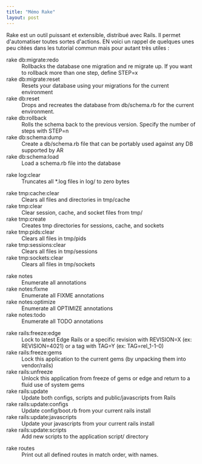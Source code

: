 ```yaml
--- 
title: "Mémo Rake"
layout: post
---
```

Rake est un outil puissant et extensible, distribué avec Rails. Il permet d'automatiser toutes sortes d'actions. EN voici un rappel de quelques unes peu citées dans les tutorial commun mais pour autant très utiles :

<dl>
<dt>rake db:migrate:redo</dt><dd>Rollbacks the database one migration and re migrate up. If you want to rollback more than one step, define STEP=x</dd>
<dt>rake db:migrate:reset</dt><dd>Resets your database using your migrations for the current environment</dd>
<dt>rake db:reset</dt><dd>Drops and recreates the database from db/schema.rb for the current environment. </dd>
<dt>rake db:rollback</dt><dd>Rolls the schema back to the previous version. Specify the number of steps with STEP=n</dd>
<dt>rake db:schema:dump</dt><dd>Create a db/schema.rb file that can be portably used against any DB supported by AR</dd>
<dt>rake db:schema:load</dt><dd>Load a schema.rb file into the database</dd>
</dl>

<dl>
<dt>rake log:clear</dt><dd>Truncates all *.log files in log/ to zero bytes</dd>
</dl>

<dl>
<dt>rake tmp:cache:clear</dt><dd>Clears all files and directories in tmp/cache</dd>
<dt>rake tmp:clear</dt><dd>Clear session, cache, and socket files from tmp/</dd>
<dt>rake tmp:create</dt><dd>Creates tmp directories for sessions, cache, and sockets</dd>
<dt>rake tmp:pids:clear</dt><dd>Clears all files in tmp/pids</dd>
<dt>rake tmp:sessions:clear</dt><dd>Clears all files in tmp/sessions</dd>
<dt>rake tmp:sockets:clear</dt><dd>Clears all files in tmp/sockets</dd>
</dl>

<dl>
<dt>rake notes</dt><dd>Enumerate all annotations</dd>
<dt>rake notes:fixme</dt><dd>Enumerate all FIXME annotations</dd>
<dt>rake notes:optimize</dt><dd>Enumerate all OPTIMIZE annotations</dd>
<dt>rake notes:todo</dt><dd>Enumerate all TODO annotations</dd>
</dl>

<dl>
<dt>rake rails:freeze:edge</dt><dd>Lock to latest Edge Rails or a specific revision with REVISION=X (ex: REVISION=4021) or a tag with TAG=Y (ex: TAG=rel_1-1-0)</dd>
<dt>rake rails:freeze:gems</dt><dd>Lock this application to the current gems (by unpacking them into vendor/rails)</dd>
<dt>rake rails:unfreeze</dt><dd>Unlock this application from freeze of gems or edge and return to a fluid use of system gems</dd>
<dt>rake rails:update</dt><dd>Update both configs, scripts and public/javascripts from Rails</dd>
<dt>rake rails:update:configs</dt><dd>Update config/boot.rb from your current rails install</dd>
<dt>rake rails:update:javascripts</dt><dd>Update your javascripts from your current rails install</dd>
<dt>rake rails:update:scripts</dt><dd>Add new scripts to the application script/ directory</dd>
</dl>
<dl>
  
<dt>rake routes</dt><dd>Print out all defined routes in match order, with names.</dd>
</dl>
